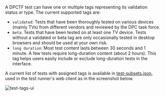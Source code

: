 A DPCTF test can have one or multiple tags representing its validation status or type. The current supported tags are:

* `validated`: Tests that have been thoroughly tested on various devices (mainly TVs) from different vendors and reviewed by the DPC task force. 
* `beta`: Tests that have been tested on at least one TV device. Tests without a validated or beta tag are only occasionally tested in desktop browsers and should be used at your own risk. 
* `long duration`: Most test content lasts between 30 seconds and 1 minute. A few tests require long-duration content (about 2 hours). This tag helps users easily include or exclude long-duration tests in the interface.

A current list of tests with assigned tags is available in [test-subsets.json](test-subsets.json), used in the test runner's web client as in the screenshot below.

![test-tags-ui](./assets/1138409/f7e814dd-59fd-4381-a365-7bd4075172cc)
